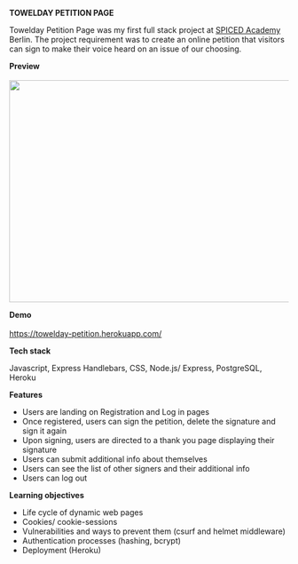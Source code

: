 <strong>TOWELDAY PETITION PAGE</strong>

<p>Towelday Petition Page was my first full stack project at <a href="https://www.spiced-academy.com/en/program/full-stack-web-development/?gclid=CjwKCAjw4MP5BRBtEiwASfwALxpOPOTnCn-ZlPACzpYwRih4SSzYRfxkCuOBJcq71BpkHsr1naRbwRoCStYQAvD_BwE">SPICED Academy</a> Berlin.
The project requirement was to create an online petition that visitors can sign to make their voice heard on an issue of our choosing.</p>

<strong>Preview</strong>
<br></br>
<img width="700" height="400" src="https://media.giphy.com/media/h5Rf6YCRANoBLB1d3y/giphy.gif"/>

<strong>Demo</strong>
<br></br>
<a href="https://towelday-petition.herokuapp.com/">https://towelday-petition.herokuapp.com/</a>

<strong>Tech stack</strong>

<p>Javascript, Express Handlebars, CSS, Node.js/ Express, PostgreSQL, Heroku</p>

<strong>Features</strong>
<ul>
<li>Users are landing on Registration and Log in pages</li>
<li>Once registered, users can sign the petition, delete the signature and sign it again</li>
<li>Upon signing, users are directed to a thank you page displaying their signature</li>
<li>Users can submit additional info about themselves</li>
<li>Users can see the list of other signers and their additional info</li>
<li>Users can log out</li>
</ul>

<strong>Learning objectives</strong>
<ul>
<li>Life cycle of dynamic web pages</li>
<li>Cookies/ cookie-sessions</li>
<li>Vulnerabilities and ways to prevent them (csurf and helmet middleware)</li>
<li>Authentication processes (hashing, bcrypt)</li>
<li>Deployment (Heroku)</li>
</ul>




